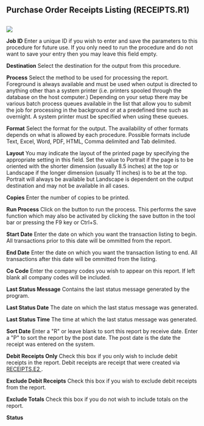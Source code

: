 ##  Purchase Order Receipts Listing (RECEIPTS.R1)

<PageHeader />

##

![](./RECEIPTS-R1-1.jpg)

**Job ID** Enter a unique ID if you wish to enter and save the parameters to
this procedure for future use. If you only need to run the procedure and do
not want to save your entry then you may leave this field empty.  
  
**Destination** Select the destination for the output from this procedure.  
  
**Process** Select the method to be used for processing the report. Foreground
is always available and must be used when output is directed to anything other
than a system printer (i.e. printers spooled through the database on the host
computer.) Depending on your setup there may be various batch process queues
available in the list that allow you to submit the job for processing in the
background or at a predefined time such as overnight. A system printer must be
specified when using these queues.  
  
**Format** Select the format for the output. The availability of other formats
depends on what is allowed by each procedure. Possible formats include Text,
Excel, Word, PDF, HTML, Comma delimited and Tab delimited.  
  
**Layout** You may indicate the layout of the printed page by specifying the
appropriate setting in this field. Set the value to Portrait if the page is to
be oriented with the shorter dimension (usually 8.5 inches) at the top or
Landscape if the longer dimension (usually 11 inches) is to be at the top.
Portrait will always be available but Landscape is dependent on the output
destination and may not be available in all cases.  
  
**Copies** Enter the number of copies to be printed.  
  
**Run Process** Click on the button to run the process. This performs the save
function which may also be activated by clicking the save button in the tool
bar or pressing the F9 key or Ctrl+S.  
  
**Start Date** Enter the date on which you want the transaction listing to
begin. All transactions prior to this date will be ommitted from the report.  
  
**End Date** Enter the date on which you want the transaction listing to end.
All transactions after this date will be ommitted from the listing.  
  
**Co Code** Enter the company codes you wish to appear on this report. If left
blank all company codes will be included.  
  
**Last Status Message** Contains the last status message generated by the
program.  
  
**Last Status Date** The date on which the last status message was generated.  
  
**Last Status Time** The time at which the last status message was generated.  
  
**Sort Date** Enter a "R" or leave blank to sort this report by receive date.
Enter a "P" to sort the report by the post date. The post date is the date the
receipt was entered on the system.  
  
**Debit Receipts Only** Check this box if you only wish to include debit receipts in the report. Debit receipts are receipt that were created via [ RECEIPTS.E2 ](../../../PUR-ENTRY/RECEIPTS-E2/README.md) .   
  
**Exclude Debit Receipts** Check this box if you wish to exclude debit
receipts from the report.  
  
**Exclude Totals** Check this box if you do not wish to include totals on the
report.  
  
**Status**  
  
  
<badge text= "Version 8.10.57" vertical="middle" />

<PageFooter />